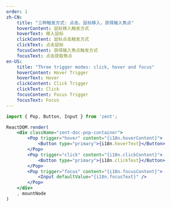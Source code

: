```yaml
---
order: 1
zh-CN:
	title: "三种触发方式: 点击，鼠标移入，获得输入焦点"
	hoverContent: 鼠标移入触发方式
	hoverText: 移入鼠标
	clickContent: 鼠标点击触发方式
	clickText: 点击鼠标
	focusContent: 获得输入焦点触发方式
	focusText: 点击获取焦点
en-US:
	title: "Three trigger modes: click, hover and focus"
	hoverContent: Hover Trigger
	hoverText: Hover
	clickContent: Click Trigger
	clickText: Click
	focusContent: Focus Trigger
	focusText: Focus
---
```


```jsx
import { Pop, Button, Input } from 'zent';

ReactDOM.render(
	<div className="zent-doc-pop-container">
		<Pop trigger="hover" content="{i18n.hoverContent}">
			<Button type="primary">{i18n.hoverText}</Button>
		</Pop>
		<Pop trigger="click" content="{i18n.clickContent}">
			<Button type="primary">{i18n.clickText}</Button>
		</Pop>
		<Pop trigger="focus" content="{i18n.focusContent}">
			<Input defaultValue="{i18n.focusText}" />
		</Pop>
	</div>
	, mountNode
)
```

<style>
	.zent-doc-pop-container {
		.zent-pop-wrapper {
			margin-right: 10px;
		}

		.zent-doc-pop-tag {
			border: 1px solid #e5e5e5;
			border-radius: 20%;
			padding: 3px;
			font-size: 12px;
			cursor: default;
		}
	}
</style>
